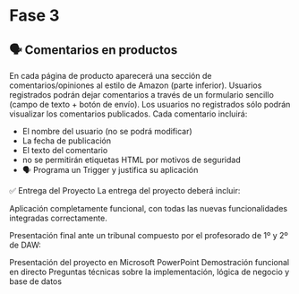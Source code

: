 # Fase 3

## 🗣 Comentarios en productos

En cada página de producto aparecerá una sección de comentarios/opiniones al estilo de Amazon (parte inferior).
Usuarios registrados podrán dejar comentarios a través de un formulario sencillo (campo de texto + botón de envío).
Los usuarios no registrados sólo podrán visualizar los comentarios publicados.
Cada comentario incluirá:

- El nombre del usuario (no se podrá modificar)
- La fecha de publicación
- El texto del comentario
- no se permitirán etiquetas HTML por motivos de seguridad
- 🗣 Programa un Trigger y justifica su aplicación

✅ Entrega del Proyecto La entrega del proyecto deberá incluir:

Aplicación completamente funcional, con todas las nuevas funcionalidades integradas correctamente.

Presentación final ante un tribunal compuesto por el profesorado de 1º y 2º de DAW:

Presentación del proyecto en Microsoft PowerPoint
Demostración funcional en directo
Preguntas técnicas sobre la implementación, lógica de negocio y base de datos
